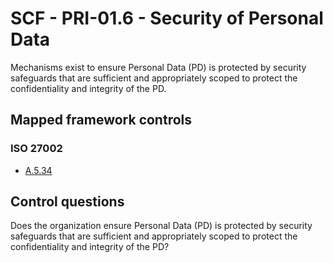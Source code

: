 # SCF - PRI-01.6 - Security of Personal Data
Mechanisms exist to ensure Personal Data (PD) is protected by security safeguards that are sufficient and appropriately scoped to protect the confidentiality and integrity of the PD.
## Mapped framework controls
### ISO 27002
- [A.5.34](../iso27002/a-5.md#a534)
  
## Control questions
Does the organization ensure Personal Data (PD) is protected by security safeguards that are sufficient and appropriately scoped to protect the confidentiality and integrity of the PD?
  